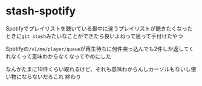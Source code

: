 # stash-spotify

Spotifyでプレイリストを聴いている最中に違うプレイリストが聴きたくなったときに`git stash`みたいなことができたら良いよねって思って手付けたやつ

Spotifyの`/v1/me/player/queue`が再生待ちに何件突っ込んでも2件しか返してくれなくって意味わからなくなってやめにした

なんかたまに10件くらい取れるけど、それも意味わからんしカーソルもないし使い物にならないだろこれ 終わり

